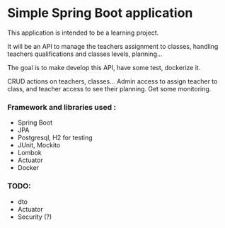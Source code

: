 # Simple Spring Boot application

This application is intended to be a learning project.

It will be an API to manage the teachers assignment to classes, handling
teachers qualifications and classes levels, planning...

The goal is to make develop this API, have some test, dockerize it.

CRUD actions on teachers, classes...
Admin access to assign teacher to class, and teacher access to see their
planning.
Get some monitoring.

### Framework and libraries used :

- Spring Boot
- JPA
- Postgresql, H2 for testing
- JUnit, Mockito
- Lombok
- Actuator
- Docker

### TODO:

- dto
- Actuator
- Security (?)


